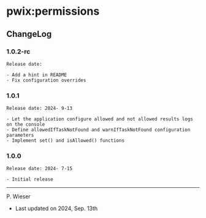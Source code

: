 # pwix:permissions

## ChangeLog

### 1.0.2-rc

    Release date: 

    - Add a hint in README
    - Fix configuration overrides

### 1.0.1

    Release date: 2024- 9-13

    - Let the application configure allowed and not allowed results logs on the console
    - Define allowedIfTaskNotFound and warnIfTaskNotFound configuration parameters
    - Implement set() and isAllowed() functions

### 1.0.0

    Release date: 2024- 7-15

    - Initial release

---
P. Wieser
- Last updated on 2024, Sep. 13th
